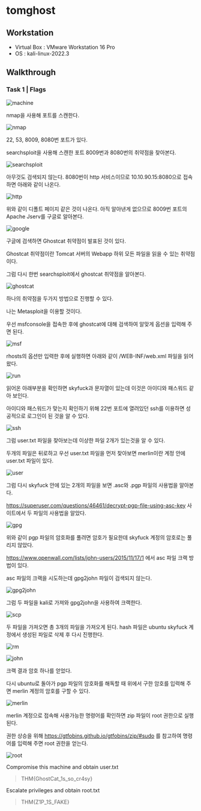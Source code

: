 # tomghost

## Workstation
- Virtual Box : VMware Workstation 16 Pro
- OS : kali-linux-2022.3

## Walkthrough
### Task 1 | Flags

![machine]()

nmap을 사용해 포트를 스캔한다.

![nmap]()

22, 53, 8009, 8080번 포트가 있다.

searchsploit을 사용해 스캔한 포트 8009번과 8080번의 취약점을 찾아본다.

![searchsploit]()

아무것도 검색되지 않는다. 8080번이 http 서비스이므로 10.10.90.15:8080으로 접속하면 아래와 같이 나온다.

![http]()

위와 같이 디폴트 페이지 같은 것이 나온다. 
아직 알아낸게 없으므로 8009번 포트의 Apache Jserv를 구글로 알아본다.

![google]()

구글에 검색하면 Ghostcat 취약점이 발표된 것이 있다.

Ghostcat 취약점이란 Tomcat 서버의 Webapp 하위 모든 파일을 읽을 수 있는 취약점이다. 

그럼 다시 한번 searchsploit에서 ghostcat 취약점을 알아본다.

![ghostcat]()

하나의 취약점을 두가지 방법으로 진행할 수 있다.

나는 Metasploit을 이용할 것이다.

우선 msfconsole을 접속한 후에 ghostcat에 대해 검색하여 알맞게 옵션을 입력해 주면 된다.

![msf]()

rhosts의 옵션만 입력한 후에 실행하면 아래와 같이 /WEB-INF/web.xml 파일을 읽어왔다.

![run]()

읽어온 아래부분을 확인하면 skyfuck과 문자열이 있는데 이것은 아이디와 패스워드 같아 보인다.

아이디와 패스워드가 맞는지 확인하기 위해 22번 포트에 열려있던 ssh를 이용하면 성공적으로 로그인이 된 것을 알 수 있다.

![ssh]()

그럼 user.txt 파일을 찾아보는데 이상한 파일 2개가 있는것을 알 수 있다.

두개의 파일은 뒤로하고 우선 user.txt 파일을 먼저 찾아보면 merlin이란 계정 안에 user.txt 파일이 있다.

![user]()

그럼 다시 skyfuck 안에 있는 2개의 파일을 보면 .asc와 .pgp 파일의 사용법을 알아본다.

https://superuser.com/questions/46461/decrypt-pgp-file-using-asc-key 사이트에서 두 파일의 사용법을 알았다.

![gpg]()

위와 같이 pgp 파일의 암호화를 풀려면 암호가 필요한데 skyfuck 계정의 암호로는 풀리지 않았다.

https://www.openwall.com/lists/john-users/2015/11/17/1 에서 asc 파일 크랙 방법이 있다.

asc 파일의 크랙을 시도하는데 gpg2john 파일이 검색되지 않는다.

![gpg2john]()

그럼 두 파일을 kali로 가져와 gpg2john을 사용하여 크랙한다.

![scp]()

두 파일을 가져오면 총 3개의 파일을 가져오게 된다. hash 파일은 ubuntu skyfuck 계정에서 생성된 파일로 삭제 후 다시 진행한다.

![rm]()

![john]()

크랙 결과 암호 하나를 얻었다.

다시 ubuntu로 돌아가 pgp 파일의 암호화를 해독할 때 위에서 구한 암호를 입력해 주면 merlin 계정의 암호를 구할 수 있다.

![merlin]()

merlin 계정으로 접속해 사용가능한 명령어를 확인하면 zip 파일이 root 권한으로 실행된다.

권한 상승을 위해 https://gtfobins.github.io/gtfobins/zip/#sudo 를 참고하여 명령어를 입력해 주면 root 권한을 얻는다.

![root]()

Compromise this machine and obtain user.txt

> THM{GhostCat_1s_so_cr4sy}

Escalate privileges and obtain root.txt

> THM{Z1P_1S_FAKE}